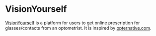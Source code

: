 # VisionYourself

[VisionYourself](https://vision-y.herokuapp.com/) is a platform for users to get online prescription for glasses/contacts from an optometrist. It is inspired by [opternative.com](https://www.opternative.com/).
